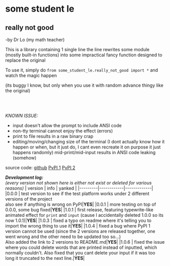 # **some student le**
<h2>really not good</h2>
<p>-by Dr Lo (my math teacher)</p>

This is a library containing 1 single line
the line rewrites some module (mostly built-in functions) into some impractical fancy function designed to replace the original

To use it, simply do `from some_student_le.really_not_good import *`  and watch the magic happen

(its buggy I know, but only when you use it with random advance thingy like the original)

<br><br>

*KNOWN ISSUE:*
- input doesn't allow the prompt to include ANSI code
- non-tty terminal cannot enjoy the effect (errors)
- print to file results in a raw binary crap
- editing/moving/changing size of the terminal (I dont actually know how it happen or when, but it just do, I cant even recreate it on purpose it just happens randomly) mid-print/mid-input results in ANSI code leaking (somehow)

source code: <a href="https://github.com/TaokyleYT/some_student_le">github</a> <a href="https://pypi.org/project/some-student-le/">PyPI 1</a> <a href="https://pypi.org/project/really-not-good/">PyPI 2</a> 

***Development log:***<br>
*(every version not shown here is either not exist or deleted for various reasons)*
| version |    info    |   yanked    |
|---------|------------|-------------|
|0.0.0    | test version to see if the test platform works under 2 different versions of the project<br>also see if anything is wrong on PyPI|**YES**|
|0.0.1    | more testing on top of 0.0.0, some bug fixed|**YES**|
|1.0.1    | first release, featuring typewrite-like animated effect for `print` and `input` (cause I accidentally deleted 1.0.0 so its now 1.0.1)|**YES**|
|1.0.3    | fixed a typo on readme where it's telling you to import the wrong thing to use it|**YES**|
|1.0.4    | fixed a bug where PyPI 1 version cannot be used (since the 2 versions are released together, one went wrong and the other need to be updated too so...)<br>Also added the link to 2 versions to README.md|**YES**|
|1.0.6    | fixed the issue where you could delete words that are printed instead of inputted, which normally couldn't. Also fixed that you cant delete your input if it was too long it truncated to the next line.|**YES**|